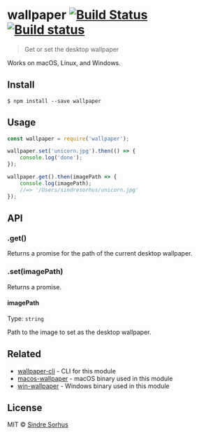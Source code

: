 # wallpaper [![Build Status](https://travis-ci.org/sindresorhus/wallpaper.svg?branch=master)](https://travis-ci.org/sindresorhus/wallpaper) [![Build status](https://ci.appveyor.com/api/projects/status/xhwaihmhhplh5d05/branch/master?svg=true)](https://ci.appveyor.com/project/sindresorhus/wallpaper/branch/master)

> Get or set the desktop wallpaper

Works on macOS, Linux, and Windows.


## Install

```
$ npm install --save wallpaper
```


## Usage

```js
const wallpaper = require('wallpaper');

wallpaper.set('unicorn.jpg').then(() => {
	console.log('done');
});

wallpaper.get().then(imagePath => {
	console.log(imagePath);
	//=> '/Users/sindresorhus/unicorn.jpg'
});
```


## API

### .get()

Returns a promise for the path of the current desktop wallpaper.

### .set(imagePath)

Returns a promise.

#### imagePath

Type: `string`

Path to the image to set as the desktop wallpaper.


## Related

- [wallpaper-cli](https://github.com/sindresorhus/wallpaper-cli) - CLI for this module
- [macos-wallpaper](https://github.com/sindresorhus/macos-wallpaper) - macOS binary used in this module
- [win-wallpaper](https://github.com/sindresorhus/win-wallpaper) - Windows binary used in this module


## License

MIT © [Sindre Sorhus](https://sindresorhus.com)
